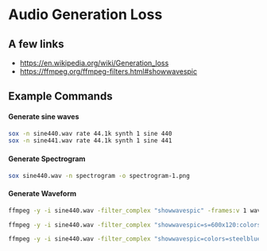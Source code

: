 # Audio Generation Loss

## A few links

- https://en.wikipedia.org/wiki/Generation_loss
- https://ffmpeg.org/ffmpeg-filters.html#showwavespic

## Example Commands

#### Generate sine waves

```bash
sox -n sine440.wav rate 44.1k synth 1 sine 440
sox -n sine441.wav rate 44.1k synth 1 sine 441
```

#### Generate Spectrogram

```bash
sox sine440.wav -n spectrogram -o spectrogram-1.png
```

#### Generate Waveform

```bash
ffmpeg -y -i sine440.wav -filter_complex "showwavespic" -frames:v 1 waveform-1.png
```

```bash
ffmpeg -y -i sine440.wav -filter_complex "showwavespic=s=600x120:colors=white,negate[a];color=black:600x120[c];[c][a]alphamerge" waveform-1.png
```

```bash
ffmpeg -y -i sine440.wav -filter_complex "showwavespic=colors=steelblue" -frames:v 1 waveform-1.png
```
